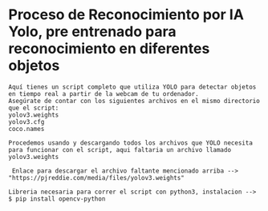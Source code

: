 # Proceso de Reconocimiento por IA Yolo, pre entrenado para reconocimiento en diferentes objetos 


```
Aquí tienes un script completo que utiliza YOLO para detectar objetos en tiempo real a partir de la webcam de tu ordenador.
Asegúrate de contar con los siguientes archivos en el mismo directorio que el script:
yolov3.weights
yolov3.cfg
coco.names
```

```Procedemos usando y descargando todos los archivos que YOLO necesita para funcionar con el script, aqui faltaria un archivo llamado yolov3.weights```

``` Enlace para descargar el archivo faltante mencionado arriba --> "https://pjreddie.com/media/files/yolov3.weights"```

```Libreria necesaria para correr el script con python3, instalacion --> $ pip install opencv-python```
